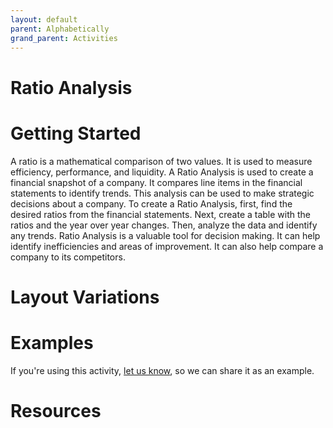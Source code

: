 ```yaml
---
layout: default
parent: Alphabetically
grand_parent: Activities
---
```


# Ratio Analysis

# Getting Started

A ratio is a mathematical comparison of two values. It is used to measure efficiency, performance, and liquidity. A Ratio Analysis is used to create a financial snapshot of a company. It compares line items in the financial statements to identify trends. This analysis can be used to make strategic decisions about a company. To create a Ratio Analysis, first, find the desired ratios from the financial statements. Next, create a table with the ratios and the year over year changes. Then, analyze the data and identify any trends. Ratio Analysis is a valuable tool for decision making. It can help identify inefficiencies and areas of improvement. It can also help compare a company to its competitors.

# Layout Variations
# Examples
If you're using this activity, [let us know](https://github.com/Standards-and-Practices/structured-rapid-development/issues/new?assignees=&labels=documentation&template=example-submission.md&title=Example+of+%5Byour+pattern+here%5D), so we can share it as an example.
# Resources